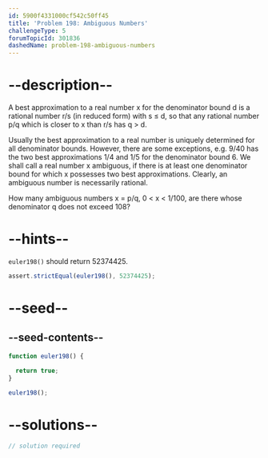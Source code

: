 ```yaml
---
id: 5900f4331000cf542c50ff45
title: 'Problem 198: Ambiguous Numbers'
challengeType: 5
forumTopicId: 301836
dashedName: problem-198-ambiguous-numbers
---
```


# --description--

A best approximation to a real number x for the denominator bound d is a rational number r/s (in reduced form) with s ≤ d, so that any rational number p/q which is closer to x than r/s has q > d.

Usually the best approximation to a real number is uniquely determined for all denominator bounds. However, there are some exceptions, e.g. 9/40 has the two best approximations 1/4 and 1/5 for the denominator bound 6. We shall call a real number x ambiguous, if there is at least one denominator bound for which x possesses two best approximations. Clearly, an ambiguous number is necessarily rational.

How many ambiguous numbers x = p/q, 0 &lt; x &lt; 1/100, are there whose denominator q does not exceed 108?

# --hints--

`euler198()` should return 52374425.

```js
assert.strictEqual(euler198(), 52374425);
```

# --seed--

## --seed-contents--

```js
function euler198() {

  return true;
}

euler198();
```

# --solutions--

```js
// solution required
```

